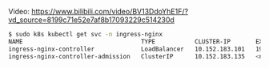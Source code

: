 Video: https://www.bilibili.com/video/BV13DdoYhE1F/?vd_source=8199c71e52e7af8b17093229c514230d 

```bash
$ sudo k8s kubectl get svc -n ingress-nginx
NAME                                 TYPE           CLUSTER-IP       EXTERNAL-IP     PORT(S)                      AGE
ingress-nginx-controller             LoadBalancer   10.152.183.101   192.168.1.200   80:30236/TCP,443:32580/TCP   10d
ingress-nginx-controller-admission   ClusterIP      10.152.183.135   <none>          443/TCP                      10d
```
